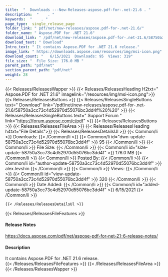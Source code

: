 ```yaml
---
title:  "  Downloads ---New-Releases-aspose.pdf-for-.net-21.6 . " 
description:  "    . " 
keywords:  "    . " 
page_type:  single_release_page
folder_link: " pdf/net/new-releases/aspose.pdf-for-.net-21.6/"
folder_name: " Aspose.PDF for .NET 21.6"
download_link: " /pdf/net/new-releases/aspose.pdf-for-.net-21.6/58750a3cc73c4d52970d55076bc3dd4f"
download_text: " Download"
Intro_text: " It contains Aspose.PDF for .NET 21.6 release."
image_link: " https://downloads.aspose.com/resources/img/msi-icon.png"
download_count: "   6/15/2021  Downloads: 95  Views: 319"
file_size: "  File Size: 176.0 MB "
parent_path: "pdf/net"
section_parent_path: "pdf/net"
weight: 28 
---
```


{{< Releases/ReleasesWapper >}}
  {{< Releases/ReleasesHeading H2txt=" Aspose.PDF for .NET 21.6" imagelink="/resources/img/msi-icon.png">}}
  {{< Releases/ReleasesButtons >}}
    {{< Releases/ReleasesSingleButtons text=" Download" link="/pdf/net/new-releases/aspose.pdf-for-.net-21.6/58750a3cc73c4d52970d55076bc3dd4f%20%20" >}}
    {{< Releases/ReleasesSingleButtons text=" Support Forum " link="https://forum.aspose.com/c/pdf" >}}
  {{< Releases/ReleasesButtons >}}
  {{< Releases/ReleasesFileArea >}}
    {{< Releases/ReleasesHeading h4txt="File Details">}}
    {{< Releases/ReleasesDetailsUl >}}
            {{< Common/li  >}} Downloads: {{< /Common/li >}} 
      {{< Common/li id="dwn-update-58750a3cc73c4d52970d55076bc3dd4f" >}} 95 {{< /Common/li >}} 
      {{< Common/li  >}} File Size: {{< /Common/li >}} 
      {{< Common/li id="size-update-58750a3cc73c4d52970d55076bc3dd4f" >}} 176.0 MB {{< /Common/li >}} 
      {{< Common/li  >}} Posted By: {{< /Common/li >}} 
      {{< Common/li id="author-update-58750a3cc73c4d52970d55076bc3dd4f" >}} alex.levshin {{< /Common/li >}} 
      {{< Common/li  >}} Views: {{< /Common/li >}} 
      {{< Common/li id="view-update-58750a3cc73c4d52970d55076bc3dd4f" >}} 320 {{< /Common/li >}} 
      {{< Common/li  >}} Date Added: {{< /Common/li >}} 
      {{< Common/li id="added-update-58750a3cc73c4d52970d55076bc3dd4f" >}} 6/15/2021 {{< /Common/li >}} 

    {{< /Releases/ReleasesDetailsUl >}}

  {{< Releases/ReleasesFileFeatures >}}
      <h4>Release Notes</h4><div><a href="https://docs.aspose.com/pdf/net/aspose-pdf-for-net-21-6-release-notes/">https://docs.aspose.com/pdf/net/aspose-pdf-for-net-21-6-release-notes/</a></div><h4>Description</h4><div class="HTMLDescription">It contains Aspose.PDF for .NET 21.6 release.</div>
  {{< /Releases/ReleasesFileFeatures >}}
 {{< /Releases/ReleasesFileArea >}}
{{< /Releases/ReleasesWapper >}}


